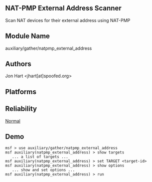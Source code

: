 ## NAT-PMP External Address Scanner

Scan NAT devices for their external address using NAT-PMP


## Module Name
auxiliary/gather/natpmp_external_address

## Authors
Jon Hart <jhart[at]spoofed.org>





## Platforms


## Reliability
[Normal](https://github.com/rapid7/metasploit-framework/wiki/Exploit-Ranking)

## Demo

```
msf > use auxiliary/gather/natpmp_external_address
msf auxiliary(natpmp_external_address) > show targets
   ... a list of targets ...
msf auxiliary(natpmp_external_address) > set TARGET <target-id>
msf auxiliary(natpmp_external_address) > show options
   ... show and set options ...
msf auxiliary(natpmp_external_address) > run
```
    
    